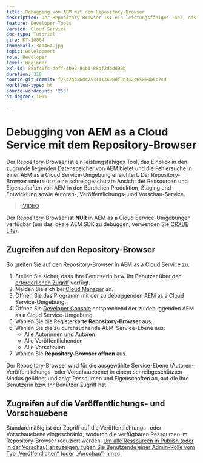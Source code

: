 ```yaml
---
title: Debugging von AEM mit dem Repository-Browser
description: Der Repository-Browser ist ein leistungsfähiges Tool, das Einblick in den zugrunde liegenden Datenspeicher von AEM bietet und die Fehlersuche in einer AEM as a Cloud Service-Umgebung erleichtert.
feature: Developer Tools
version: Cloud Service
doc-type: Tutorial
jira: KT-10004
thumbnail: 341464.jpg
topic: Development
role: Developer
level: Beginner
exl-id: 88af40fc-deff-4b92-84b1-88df2dbdd90b
duration: 318
source-git-commit: f23c2ab86d42531113690df2e342c65060b5c7cd
workflow-type: ht
source-wordcount: '253'
ht-degree: 100%

---
```


# Debugging von AEM as a Cloud Service mit dem Repository-Browser

Der Repository-Browser ist ein leistungsfähiges Tool, das Einblick in den zugrunde liegenden Datenspeicher von AEM bietet und die Fehlersuche in einer AEM as a Cloud Service-Umgebung erleichtert. Der Repository-Browser unterstützt eine schreibgeschützte Ansicht der Ressourcen und Eigenschaften von AEM in den Bereichen Produktion, Staging und Entwicklung sowie Autoren-, Veröffentlichungs- und Vorschau-Service.

>[!VIDEO](https://video.tv.adobe.com/v/341464?quality=12&learn=on)

Der Repository-Browser ist __NUR__ in AEM as a Cloud Service-Umgebungen verfügbar (um das lokale AEM SDK zu debuggen, verwenden Sie [CRXDE Lite](../aem-sdk-local-quickstart/other-tools.md#crxde-lite)).

## Zugreifen auf den Repository-Browser

So greifen Sie auf den Repository-Browser in AEM as a Cloud Service zu:

1. Stellen Sie sicher, dass Ihre Benutzerin bzw. Ihr Benutzer über den [erforderlichen Zugriff](https://experienceleague.adobe.com/docs/experience-manager-cloud-service/content/implementing/developer-tools/repository-browser.html?lang=de#access-prerequisites) verfügt.
1. Melden Sie sich bei [Cloud Manager](https://my.cloudmanager.adobe.com) an.
1. Öffnen Sie das Programm mit der zu debuggenden AEM as a Cloud Service-Umgebung.
1. Öffnen Sie [Developer Console](./developer-console.md) entsprechend der zu debuggenden AEM as a Cloud Service-Umgebung.
1. Wählen Sie die Registerkarte __Repository-Browser__ aus.
1. Wählen Sie die zu durchsuchende AEM-Service-Ebene aus:
   + Alle Autorinnen und Autoren
   + Alle Veröffentlichenden
   + Alle Vorschauen
1. Wählen Sie __Repository-Browser öffnen__ aus.

Der Repository-Browser wird für die ausgewählte Service-Ebene (Autoren-, Veröffentlichungs- oder Vorschauebene) in einem schreibgeschützten Modus geöffnet und zeigt Ressourcen und Eigenschaften an, auf die Ihre Benutzerin bzw. Ihr Benutzer Zugriff hat.

## Zugreifen auf die Veröffentlichungs- und Vorschauebene

Standardmäßig ist der Zugriff auf die Veröffentlichtungs- oder Vorschauebene eingeschränkt, wodurch die verfügbaren Ressourcen im Repository-Browser reduziert werden. [Um alle Ressourcen in Publish (oder in der Vorschau) anzuzeigen, fügen Sie Benutzende einer Admin-Rolle vom Typ „Veröffentlichen“ (oder „Vorschau“) hinzu.](https://experienceleague.adobe.com/docs/experience-manager-cloud-service/content/implementing/developer-tools/repository-browser.html?lang=de#navigate-the-hierarchy)
